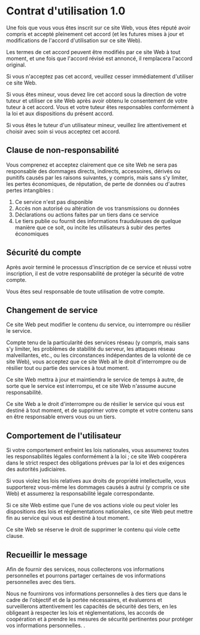 # Contrat d'utilisation 1.0

Une fois que vous vous êtes inscrit sur ce site Web, vous êtes réputé avoir compris et accepté pleinement cet accord (et les futures mises à jour et modifications de l'accord d'utilisation sur ce site Web).

Les termes de cet accord peuvent être modifiés par ce site Web à tout moment, et une fois que l'accord révisé est annoncé, il remplacera l'accord original.

Si vous n'acceptez pas cet accord, veuillez cesser immédiatement d'utiliser ce site Web.

Si vous êtes mineur, vous devez lire cet accord sous la direction de votre tuteur et utiliser ce site Web après avoir obtenu le consentement de votre tuteur à cet accord. Vous et votre tuteur êtes responsables conformément à la loi et aux dispositions du présent accord.

Si vous êtes le tuteur d'un utilisateur mineur, veuillez lire attentivement et choisir avec soin si vous acceptez cet accord.

## Clause de non-responsabilité

Vous comprenez et acceptez clairement que ce site Web ne sera pas responsable des dommages directs, indirects, accessoires, dérivés ou punitifs causés par les raisons suivantes, y compris, mais sans s'y limiter, les pertes économiques, de réputation, de perte de données ou d'autres pertes intangibles :

1. Ce service n'est pas disponible
1. Accès non autorisé ou altération de vos transmissions ou données
1. Déclarations ou actions faites par un tiers dans ce service
1. Le tiers publie ou fournit des informations frauduleuses de quelque manière que ce soit, ou incite les utilisateurs à subir des pertes économiques

## Sécurité du compte

Après avoir terminé le processus d'inscription de ce service et réussi votre inscription, il est de votre responsabilité de protéger la sécurité de votre compte.

Vous êtes seul responsable de toute utilisation de votre compte.

## Changement de service

Ce site Web peut modifier le contenu du service, ou interrompre ou résilier le service.

Compte tenu de la particularité des services réseau (y compris, mais sans s'y limiter, les problèmes de stabilité du serveur, les attaques réseau malveillantes, etc., ou les circonstances indépendantes de la volonté de ce site Web), vous acceptez que ce site Web ait le droit d'interrompre ou de résilier tout ou partie des services à tout moment.

Ce site Web mettra à jour et maintiendra le service de temps à autre, de sorte que le service est interrompu, et ce site Web n'assume aucune responsabilité.

Ce site Web a le droit d'interrompre ou de résilier le service qui vous est destiné à tout moment, et de supprimer votre compte et votre contenu sans en être responsable envers vous ou un tiers.

## Comportement de l'utilisateur

Si votre comportement enfreint les lois nationales, vous assumerez toutes les responsabilités légales conformément à la loi ; ce site Web coopérera dans le strict respect des obligations prévues par la loi et des exigences des autorités judiciaires.

Si vous violez les lois relatives aux droits de propriété intellectuelle, vous supporterez vous-même les dommages causés à autrui (y compris ce site Web) et assumerez la responsabilité légale correspondante.

Si ce site Web estime que l'une de vos actions viole ou peut violer les dispositions des lois et réglementations nationales, ce site Web peut mettre fin au service qui vous est destiné à tout moment.

Ce site Web se réserve le droit de supprimer le contenu qui viole cette clause.

## Recueillir le message

Afin de fournir des services, nous collecterons vos informations personnelles et pourrons partager certaines de vos informations personnelles avec des tiers.

Nous ne fournirons vos informations personnelles à des tiers que dans le cadre de l'objectif et de la portée nécessaires, et évaluerons et surveillerons attentivement les capacités de sécurité des tiers, en les obligeant à respecter les lois et réglementations, les accords de coopération et à prendre les mesures de sécurité pertinentes pour protéger vos informations personnelles. .
